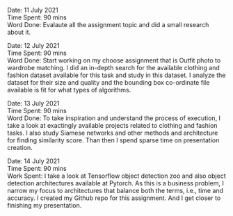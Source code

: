 Date: 11 July 2021 <br>
Time Spent: 90 mins <br>
Word Done: Evalaute all the assignment topic and did a small research about it. <br>

Date: 12 July 2021 <br>
Time Spent: 90 mins <br>
Word Done: Start working on my choose assignment that is Outfit photo to wardrobe matching. I did an in-depth search for the available clothing and fashion dataset available for this task and study in this dataset. I analyze the dataset for their size and quality and the bounding box co-ordinate file available is fit for what types of algorithms. <br>

Date: 13 July 2021 <br>
Time Spent: 90 mins <br>
Word Done: To take inspiration and understand the process of execution, I take a look at exactingly available projects related to clothing and fashion tasks. I also study Siamese networks and other methods and architecture for finding similarity score. Than then I spend sparse time on presentation creation. <br>

Date: 14 July 2021 <br>
Time Spent: 90 mins <br>
Work Spent: I take a look at Tensorflow object detection zoo and also object detection architectures available at Pytorch. As this is a business problem, I narrow my focus to architectures that balance both the terms, i.e., time and accuracy. I created my Github repo for this assignment. And I get closer to finishing my presentation. <br>
